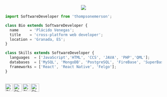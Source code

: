<p align="center">
  <img src="https://user-images.githubusercontent.com/52011301/197009165-edc971f5-4d5a-4842-9da5-326e0cc08907.png" />
</p>

```js
import SoftwareDeveloper from 'thompsonemerson';

class Bio extends SoftwareDeveloper {
  name     = 'Plácido Venegas';
  title    = 'cross-platform web developer';
  location = 'Granada, ES';
}

class Skills extends SoftwareDeveloper {
  languages  = ['JavaScript','HTML', 'CCS', 'JAVA', 'PHP','QML'];
  databases  = ['MySQL', 'MongoDB', 'PostgreSQL', 'FireBase', 'SuperBase'];
  frameworks = ['React', 'React Native', 'Felgo'];
}
```

<br>

  <a href="https://in.linkedin.com/in/placido-venegas">
    <img align="left" alt="Shubhamdeep Jha | Linkedin" width="24px" src="https://github.com/TheDudeThatCode/TheDudeThatCode/blob/master/Assets/Linkedin.svg" />
  </a>
  <a href="https://twitter.com/placidovenegas1">
    <img align="left" alt="Shubhamdeep Jha | Twitter" width="26px" src="https://github.com/TheDudeThatCode/TheDudeThatCode/blob/master/Assets/Twitter.svg" />
  </a>
  <a href="https://www.instagram.com/placidovenegas/">
    <img align="left" alt="Shubhamdeep Jha | Instagram" width="24px" src="https://github.com/TheDudeThatCode/TheDudeThatCode/blob/master/Assets/Instagram.svg" />
  </a>
  <a href="mailto:placidovenegas@gmail.com">
    <img align="left" alt="Shubhamdeep Jha | Gmail" width="26px" src="https://github.com/TheDudeThatCode/TheDudeThatCode/blob/master/Assets/Gmail.svg" />
  </a>

<br><br><br><br>
